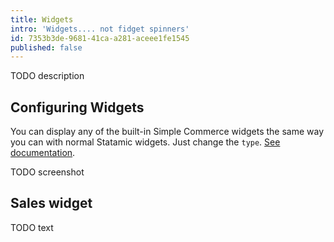 ```yaml
---
title: Widgets
intro: 'Widgets.... not fidget spinners'
id: 7353b3de-9681-41ca-a281-aceee1fe1545
published: false
---
```

TODO description

## Configuring Widgets

You can display any of the built-in Simple Commerce widgets the same way you can with normal Statamic widgets. Just change the `type`. [See documentation](https://statamic.dev/widgets#updater).

TODO screenshot
## Sales widget

TODO text